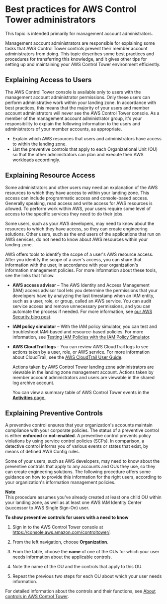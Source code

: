 # Best practices for AWS Control Tower administrators<a name="best-practices"></a>

This topic is intended primarily for management account administrators\.

Management account administrators are responsible for explaining some tasks that AWS Control Tower controls prevent their member account administrators from doing\. This topic describes some best practices and procedures for transferring this knowledge, and it gives other tips for setting up and maintaining your AWS Control Tower environment efficiently\.

## Explaining Access to Users<a name="explaining-users"></a>

The AWS Control Tower console is available only to users with the management account administrator permissions\. Only these users can perform administrative work within your landing zone\. In accordance with best practices, this means that the majority of your users and member account administrators will never see the AWS Control Tower console\. As a member of the management account administrator group, it's your responsibility to explain the following information to the users and administrators of your member accounts, as appropriate\.
+ Explain which AWS resources that users and administrators have access to within the landing zone\.
+ List the preventive controls that apply to each Organizational Unit \(OU\) so that the other administrators can plan and execute their AWS workloads accordingly\.

## Explaining Resource Access<a name="explaining-resource-access"></a>

Some administrators and other users may need an explanation of the AWS resources to which they have access to within your landing zone\. This access can include programmatic access and console\-based access\. Generally speaking, read access and write access for AWS resources is allowed\. To perform work within AWS, your users require some level of access to the specific services they need to do their jobs\.

Some users, such as your AWS developers, may need to know about the resources to which they have access, so they can create engineering solutions\. Other users, such as the end users of the applications that run on AWS services, do not need to know about AWS resources within your landing zone\.

AWS offers tools to identify the scope of a user's AWS resource access\. After you identify the scope of a user's access, you can share that information with the user, in accordance with your organization's information management policies\. For more information about these tools, see the links that follow\. 
+ **AWS access advisor** – The AWS Identity and Access Management \(IAM\) access advisor tool lets you determine the permissions that your developers have by analyzing the last timestamp when an IAM entity, such as a user, role, or group, called an AWS service\. You can audit service access and remove unnecessary permissions, and you can automate the process if needed\. For more information, see [our AWS Security blog post](http://aws.amazon.com/blogs/security/automate-analyzing-permissions-using-iam-access-advisor)\.
+ **IAM policy simulator** – With the IAM policy simulator, you can test and troubleshoot IAM\-based and resource\-based policies\. For more information, see [Testing IAM Policies with the IAM Policy Simulator](https://docs.aws.amazon.com/IAM/latest/UserGuide/access_policies_testing-policies.html)\.
+ **AWS CloudTrail logs** – You can review AWS CloudTrail logs to see actions taken by a user, role, or AWS service\. For more information about CloudTrail, see the [AWS CloudTrail User Guide](https://docs.aws.amazon.com/awscloudtrail/latest/userguide/cloudtrail-user-guide.html)\.

  Actions taken by AWS Control Tower landing zone administrators are viewable in the landing zone management account\. Actions taken by member account administrators and users are viewable in the shared log archive account\.

  You can view a summary table of AWS Control Tower events in the [**Activities** page\.](https://console.aws.amazon.com/)

## Explaining Preventive Controls<a name="explaining-preventive-controls"></a>

A preventive control ensures that your organization's accounts maintain compliance with your corporate policies\. The status of a preventive control is either **enforced** or **not\-enabled**\. A preventive control prevents policy violations by using service control policies \(SCPs\)\. In comparison, a detective control informs you of various events or states that exist, by means of defined AWS Config rules\.

Some of your users, such as AWS developers, may need to know about the preventive controls that apply to any accounts and OUs they use, so they can create engineering solutions\. The following procedure offers some guidance on how to provide this information for the right users, according to your organization's information management policies\.

**Note**  
This procedure assumes you've already created at least one child OU within your landing zone, as well as at least one AWS IAM Identity Center \(successor to AWS Single Sign\-On\) user\.

**To show preventive controls for users with a need to know**

1. Sign in to the AWS Control Tower console at [https://console\.aws\.amazon\.com/controltower/](https://console.aws.amazon.com/controltower/)\.

1. From the left navigation, choose **Organization**\.

1. From the table, choose the **name** of one of the OUs for which your user needs information about the applicable controls\.

1. Note the name of the OU and the controls that apply to this OU\.

1. Repeat the previous two steps for each OU about which your user needs information\.

For detailed information about the controls and their functions, see [About controls in AWS Control Tower](controls.md)\.